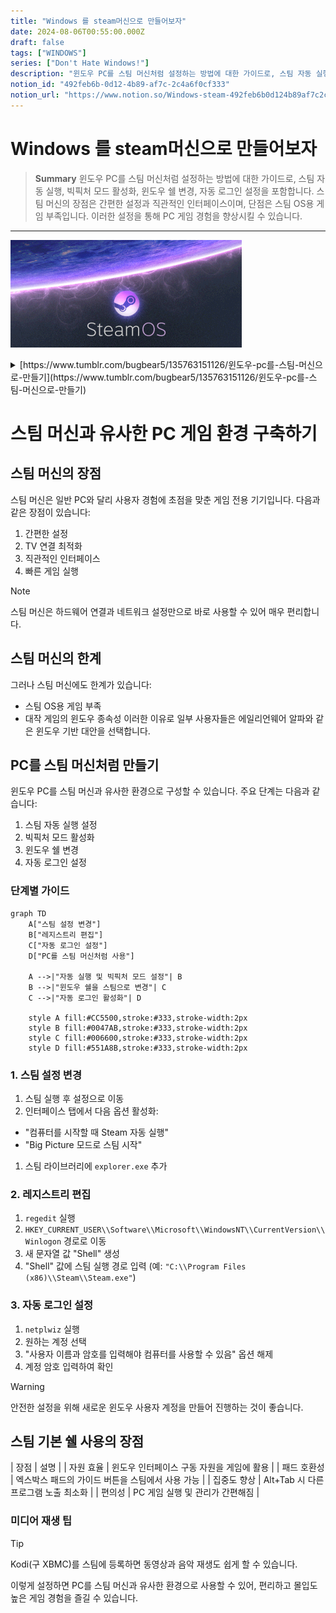 ```yaml
---
title: "Windows 를 steam머신으로 만들어보자"
date: 2024-08-06T00:55:00.000Z
draft: false
tags: ["WINDOWS"]
series: ["Don't Hate Windows!"]
description: "윈도우 PC를 스팀 머신처럼 설정하는 방법에 대한 가이드로, 스팀 자동 실행, 빅픽처 모드 활성화, 윈도우 쉘 변경, 자동 로그인 설정을 포함합니다. 스팀 머신의 장점은 간편한 설정과 직관적인 인터페이스이며, 단점은 스팀 OS용 게임 부족입니다. 이러한 설정을 통해 PC 게임 경험을 향상시킬 수 있습니다."
notion_id: "492feb6b-0d12-4b89-af7c-2c4a6f0cf333"
notion_url: "https://www.notion.so/Windows-steam-492feb6b0d124b89af7c2c4a6f0cf333"
---
```


# Windows 를 steam머신으로 만들어보자

> **Summary**
> 윈도우 PC를 스팀 머신처럼 설정하는 방법에 대한 가이드로, 스팀 자동 실행, 빅픽처 모드 활성화, 윈도우 쉘 변경, 자동 로그인 설정을 포함합니다. 스팀 머신의 장점은 간편한 설정과 직관적인 인터페이스이며, 단점은 스팀 OS용 게임 부족입니다. 이러한 설정을 통해 PC 게임 경험을 향상시킬 수 있습니다.

---

![Image](image_d9b102569e97.png)

<details>
<summary>[https://www.tumblr.com/bugbear5/135763151126/윈도우-pc를-스팀-머신으로-만들기](https://www.tumblr.com/bugbear5/135763151126/윈도우-pc를-스팀-머신으로-만들기)</summary>

비디오 게임기인 스팀 머신이 일반적인 컴퓨터와 다른 점은 바로 사용자 경험입니다. PC는 세팅하는데만해도 꽤 복잡한 과정이 필요합니다. 특히 PC에서의 게임을 하려면 하드웨어 부품, 드라이버, 운영체제 등 컴퓨터에 대한 상당한 지식이 없다면 하기 매우 어렵습니다. 더욱이 모니터 앞이 아니라 TV 앞에서 하는 게임이라면 PC에서는 더욱 힘듭니다.

스팀 머신은 이런 경험을 매우 간단하게 만들었는데요, 하드웨어를 사서 TV에 연결하고 스팀 아이디와 네트워크 정도만 잡아주면 모든게 끝납니다. 처음 세팅뿐 아니라 게임을 구동하는 것도 간단한데요, 스팀에 있는 빅픽쳐 인터페이스 덕분에 어제 밤에 하던 게임을 패드의 A 버튼을 두번 눌러서 바로 이어서 할 수 있습니다.

여러가지 장점이 있는 스팀머신이지만 아직 단점이라면 스팀 OS용으로 나오는 게임들이 많지 않다는 점입니다. 밸브에서 제작한 게임, 일부 인디 게임, 오래된 게임들이 있지만 아무래도 대작 게임들은 아직도 윈도용으로 많이 나오고 있습니다. 저도 사실 이런 이유 때문에 스팀 머신의 윈도 변종(?)인 에일리언 웨어 알파를 샀지요.

알파도 Hivemind UI라는, 티비에 적합한 인터페이스를 갖고 있지만 윈도 기반이기 때문에 사용자 경험이 완전히 편하지 않습니다. 스팀을 빅픽쳐로 구동할 수도 있지만 Hivemind UI 위에서 실행하기 때문에 뭔가 편하지 않습니다. 무엇보다도 Hivemind UI에서 걸어놓은 보안 정책 때문에 GTA5 같은 게임은 실행하지 못하기도 합니다.

전 이것을 해결하기 위해 Hivemind UI를 스팀 빅픽쳐로 대체하는 작업을 하기로 했습니다. 단순히 윈도 시작시 스팀을 자동 실행하게 하는 것이 아니라 윈도의 기본 쉘을 탐색기가 아니라 스팀으로 대체하는 것입니다. 이렇게 세팅을 해두면 스팀 머신과 거의 동일한 경험을 누릴 수 있습니다.

(만약 에일리언웨어 알파 사용자라면 정신 건강을 위해 원격 조종이나 키보드 연결을 권장합니다.)

(안전한 삽질을 위해 아래 설정은 새로운 윈도 사용자 계정을 만들어서 하실 것을 권장합니다.)

1. 가장 먼저 스팀을 실행하여 설정을 실행합니다.
1. 설정에 인터페이스 탭으로 이동하여 “컴퓨터를 시작할 때 Steam 자동 실행”과 “Big Picture 모드로 스팀 시작”을 클릭합니다.
1. 스팀 라이브러리에서 “스팀에 없는 게임 추가”를 클릭하여 explorer.exe 를 추가합니다.
1. 스팀을 종료한 다음 윈도키 + R을 클릭한 다음 regedit을 실행합니다.
1. 레지스트리 편집기가 실행되면 다음 키를 찾습니다.
`컴퓨터\HKEY_CURRENT_USER\SOFTWARE\Microsoft\Windows NT\CurrentVersion\Winlogon`

1. 해당 키에서 오른클릭한 다음 새 문자열을 클릭하여 “Shell”이란 값을 등록합니다.
1. Shell을 더블 클릭한 다음 값으로 스팀 실행 경로를 입력합니다. 예) "C:\Program Files (x86)\Steam\Steam.exe”
1. 여기까지하면 해당 계정으로 로그인할 때마다 스팀이 빅픽쳐 모드로 자동 실행됩니다만, 좀 더 완벽한 콘솔 경험을 위해 자동 로그인 세팅까지 해주면 완벽합니다.
1. 윈도키 + R을 눌러 실행 창을 띄운 다음 netplwiz 를 실행합니다.
1. 고급 사용자 설정 창이 실행되면 자동 로그인을 원하는 계정을 클릭한 다음 “사용자 이름과 암호를 입력해야 컴퓨터를 사용할 수 있음” 항목을 해제합니다.
1. 해당 항목을 해제하면 자동 로그인을 원하는 계정의 암호를 한번 더 입력해주어야 합니다.
1. 여기까지 하면 다음부터는 완벽하게 스팀을 기본 쉘로 실행하여 스팀 머신과 비슷한 경험으로 컴퓨터를 사용할 수 있게 됩니다.
1. 만약 다시 데스크탑 인터페이스로 사용하고 싶다면 아까 3번에서 등록시켰던 explorer.exe를 실행한 다음, 빅픽쳐 모드를 종료하면 됩니다. 영구적으로 데스크탑 인터페이스를 사용하고 싶다면 5번에서 등록했던 Shell 값을 삭제해주시면 됩니다.
스팀을 기본 쉘로 사용할 경우 윈도 인터페이스 구동에 사용되는 자원까지 끌어모아 게임 실행에 사용할 수 있다는 장점이 있습니다. 윈도 인터페이스가 자원을 얼마나 소모할까 싶지만 PC가 저사양일수록 게임 프레임에 눈에 띄는 영향을 미칩니다.

윈도 10으로 오면서 이렇게 쓰는 것의 또 다른 장점은 엑박 패드의 가이드 버튼을 스팀에서 사용할 수 있다는 점입니다. 윈도 10은 엑박 패드 연결시 가이드 버튼(중앙의 엑박 버튼)을 누르면 엑스 박스 지원 기능이 실행되는데요, 스팀을 기본 쉘로 사용하고 있으면 엑스박스 앱이 실행되는 대신에 스팀의 Overlay가 실행됩니다.

또한 Alt Tab을 눌러도 스팀 외에 다른 것들이 실행되지 않기 때문에 게임의 집중도가 높아지는 것도 장점입니다. 무엇보다 PC 게임을 즐기기가 훨씬 간편해진다는 장점이 있죠. 바로가기로 Kodi(구 XBMC) 같은 것을 등록해두면 동영상이나 음악 같은 미디어도 어느정도 해결할 수 있습니다.

</details>

# 스팀 머신과 유사한 PC 게임 환경 구축하기

## 스팀 머신의 장점

스팀 머신은 일반 PC와 달리 사용자 경험에 초점을 맞춘 게임 전용 기기입니다. 다음과 같은 장점이 있습니다:

1. 간편한 설정
1. TV 연결 최적화
1. 직관적인 인터페이스
1. 빠른 게임 실행
> [!note]
스팀 머신은 하드웨어 연결과 네트워크 설정만으로 바로 사용할 수 있어 매우 편리합니다.

## 스팀 머신의 한계

그러나 스팀 머신에도 한계가 있습니다:

- 스팀 OS용 게임 부족
- 대작 게임의 윈도우 종속성
이러한 이유로 일부 사용자들은 에일리언웨어 알파와 같은 윈도우 기반 대안을 선택합니다.

## PC를 스팀 머신처럼 만들기

윈도우 PC를 스팀 머신과 유사한 환경으로 구성할 수 있습니다. 주요 단계는 다음과 같습니다:

1. 스팀 자동 실행 설정
1. 빅픽처 모드 활성화
1. 윈도우 쉘 변경
1. 자동 로그인 설정
### 단계별 가이드

```mermaid
graph TD
    A["스팀 설정 변경"]
    B["레지스트리 편집"]
    C["자동 로그인 설정"]
    D["PC를 스팀 머신처럼 사용"]

    A -->|"자동 실행 및 빅픽처 모드 설정"| B
    B -->|"윈도우 쉘을 스팀으로 변경"| C
    C -->|"자동 로그인 활성화"| D

    style A fill:#CC5500,stroke:#333,stroke-width:2px
    style B fill:#0047AB,stroke:#333,stroke-width:2px
    style C fill:#006600,stroke:#333,stroke-width:2px
    style D fill:#551A8B,stroke:#333,stroke-width:2px

```

### 1. 스팀 설정 변경

1. 스팀 실행 후 설정으로 이동
1. 인터페이스 탭에서 다음 옵션 활성화:
  - "컴퓨터를 시작할 때 Steam 자동 실행"
  - "Big Picture 모드로 스팀 시작"
1. 스팀 라이브러리에 `explorer.exe` 추가
### 2. 레지스트리 편집

1. `regedit` 실행
1. `HKEY_CURRENT_USER\\Software\\Microsoft\\WindowsNT\\CurrentVersion\\Winlogon` 경로로 이동
1. 새 문자열 값 "Shell" 생성
1. "Shell" 값에 스팀 실행 경로 입력 (예: `"C:\\Program Files (x86)\\Steam\\Steam.exe"`)
### 3. 자동 로그인 설정

1. `netplwiz` 실행
1. 원하는 계정 선택
1. "사용자 이름과 암호를 입력해야 컴퓨터를 사용할 수 있음" 옵션 해제
1. 계정 암호 입력하여 확인
> [!warning]
안전한 설정을 위해 새로운 윈도우 사용자 계정을 만들어 진행하는 것이 좋습니다.

## 스팀 기본 쉘 사용의 장점

| 장점 | 설명 |
| 자원 효율 | 윈도우 인터페이스 구동 자원을 게임에 활용 |
| 패드 호환성 | 엑스박스 패드의 가이드 버튼을 스팀에서 사용 가능 |
| 집중도 향상 | Alt+Tab 시 다른 프로그램 노출 최소화 |
| 편의성 | PC 게임 실행 및 관리가 간편해짐 |

### 미디어 재생 팁

> [!tip]
Kodi(구 XBMC)를 스팀에 등록하면 동영상과 음악 재생도 쉽게 할 수 있습니다.

이렇게 설정하면 PC를 스팀 머신과 유사한 환경으로 사용할 수 있어, 편리하고 몰입도 높은 게임 경험을 즐길 수 있습니다.

